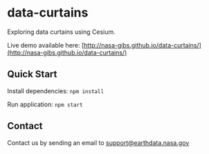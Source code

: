 # data-curtains

Exploring data curtains using Cesium.

Live demo available here:
[http://nasa-gibs.github.io/data-curtains/](http://nasa-gibs.github.io/data-curtains/)

## Quick Start

Install dependencies:
`npm install`

Run application:
`npm start`

## Contact

Contact us by sending an email to [support@earthdata.nasa.gov](mailto:support@earthdata.nasa.gov)
